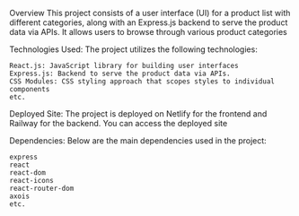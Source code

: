 Overview
    This project consists of a user interface (UI) for a product list with different categories, along with an Express.js backend to serve the product data via APIs. It allows users to browse through various product categories 

Technologies Used:
    The project utilizes the following technologies:

    React.js: JavaScript library for building user interfaces
    Express.js: Backend to serve the product data via APIs.
    CSS Modules: CSS styling approach that scopes styles to individual components
    etc.

Deployed Site:
    The project is deployed on Netlify for the frontend and Railway for the backend. You can access the deployed site 

Dependencies:
    Below are the main dependencies used in the project:

    express
    react
    react-dom
    react-icons
    react-router-dom
    axois
    etc.